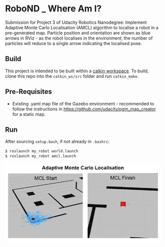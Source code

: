 # RoboND _ Where Am I?
Submission for Project 3 of Udacity Robotics Nanodegree: Implement Adaptive Monte Carlo Localisation (AMCL) algorithm to localise a robot in a pre-generated map. Particle position and orientation are shown as blue arrows in RViz - as the robot localises in the environment, the number of particles will reduce to a single arrow indicating the localised pose.

## Build
This project is intended to be built within a [catkin workspace](http://wiki.ros.org/catkin/workspaces#Catkin_Workspaces). To build, clone this repo into the `catkin_ws/src` folder and run `catkin_make`.

## Pre-Requisites
* Existing .yaml map file of the Gazebo environment - recommended to follow the instructions in https://github.com/udacity/pgm_map_creator for a static map.

## Run
After sourcing `setup.bash`, if not already in `.bashrc`:
```
$ roslaunch my_robot world.launch
$ roslaunch my_robot amcl.launch
```
<img src="https://github.com/GeorgieChallis/RoboND_WhereAmI/blob/master/my_robot/img/AMCL.jpg" width="640">
